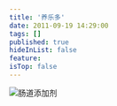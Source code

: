 ```yaml
---
title: '养乐多'
date: 2011-09-19 14:29:00
tags: []
published: true
hideInList: false
feature: 
isTop: false
---
```



![肠道添加剂](https://toshaojin.files.wordpress.com/2011/09/tumblr_lrrxlhq1jt1r311ono1_640.jpg)